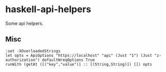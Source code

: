# haskell-api-helpers

Some api helpers.


## Misc

```
:set -XOverloadedStrings
let opts = ApiOptions "https://localhost" "api" (Just "1") (Just "z-authorization") defaultWreqOptions True
runWith (getAt ([("key","value")] :: [(String,String)]) []) opts
```
